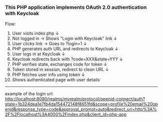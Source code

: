 ### This PHP application implements OAuth 2.0 authentication with Keycloak

Flow:

1. User visits index.php
   ↓
2. Not logged in → Shows "Login with Keycloak" link
   ↓
3. User clicks link → Goes to ?login=1
   ↓
4. PHP generates auth URL and redirects to Keycloak
   ↓
5. User logs in at Keycloak
   ↓
6. Keycloak redirects back with ?code=XXX&state=YYY
   ↓
7. PHP verifies state, exchanges code for token
   ↓
8. Token stored in session, redirect to clean URL
   ↓
9. PHP fetches user info using token
   ↓
10. Shows authenticated page with user details

---

example of the login url:
<http://localhost:8080/realms/myrealm/protocol/openid-connect/auth?state=1b324dea1e7fb4da154472148f8651fd&scope=profile%20email%20openid&response_type=code&approval_prompt=auto&redirect_uri=http%3A%2F%2Flocalhost%3A4000%2Findex.php&client_id=php-app>
